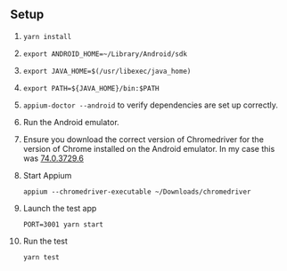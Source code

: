 ## Setup

1. `yarn install`

1. `export ANDROID_HOME=~/Library/Android/sdk`

1. `export JAVA_HOME=$(/usr/libexec/java_home)`

1. `export PATH=${JAVA_HOME}/bin:$PATH`

1. `appium-doctor --android` to verify dependencies are set up correctly.

1. Run the Android emulator.

1. Ensure you download the correct version of Chromedriver for the version of Chrome installed on the Android emulator. In my case this was [74.0.3729.6](https://chromedriver.storage.googleapis.com/index.html?path=74.0.3729.6/) 

1. Start Appium 
    ```
    appium --chromedriver-executable ~/Downloads/chromedriver
    ```

1. Launch the test app
    ```
    PORT=3001 yarn start 
    ```

1. Run the test

    ```
    yarn test
    ```
